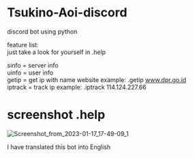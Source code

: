 # Tsukino-Aoi-discord
discord bot using python 


feature list:                                                                                                                                                           
just take a look for yourself in .help                                                                                            
                            
sinfo = server info                                                                                                                                        
uinfo = user info                                                    
getip = get ip with name website example: .getip www.dpr.go.id                                                                            
iptrack = track ip example: .iptrack 114.124.227.66                                                                                         



# screenshot .help                                                                                                                                                                                                
![Screenshot_from_2023-01-17_17-49-09_1](https://user-images.githubusercontent.com/110272384/212888797-3db09866-5c2f-4413-88dd-bc3166a850cf.png)


I have translated this bot into English
